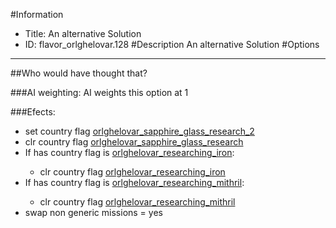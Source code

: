 #Information
 - Title: An alternative Solution
 - ID: flavor_orlghelovar.128
#Description
An alternative Solution
#Options

___
##Who would have thought that?

###AI weighting:
AI weights this option at 1


###Efects:<ul><li>set country flag [orlghelovar_sapphire_glass_research_2](../flags/orlghelovar_sapphire_glass_research_2.md)</li><li>clr country flag [orlghelovar_sapphire_glass_research](../flags/orlghelovar_sapphire_glass_research.md)</li><li>If has country flag is [orlghelovar_researching_iron](../flags/orlghelovar_researching_iron.md):</li><ul><li>clr country flag [orlghelovar_researching_iron](../flags/orlghelovar_researching_iron.md)</li></ul><li>If has country flag is [orlghelovar_researching_mithril](../flags/orlghelovar_researching_mithril.md):</li><ul><li>clr country flag [orlghelovar_researching_mithril](../flags/orlghelovar_researching_mithril.md)</li></ul><li>swap non generic missions = yes</li></ul>
